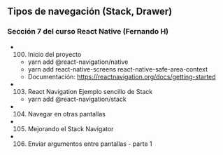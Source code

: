 ## Tipos de navegación (Stack, Drawer)
### Sección 7 del curso React Native (Fernando H)

* 100. Inicio del proyecto
    * yarn add @react-navigation/native
    * yarn add react-native-screens react-native-safe-area-context
    * Documentación: https://reactnavigation.org/docs/getting-started

* 103. React Navigation Ejemplo sencillo de Stack
    * yarn add @react-navigation/stack

* 104. Navegar en otras pantallas

* 105. Mejorando el Stack Navigator

* 106. Enviar argumentos entre pantallas - parte 1
